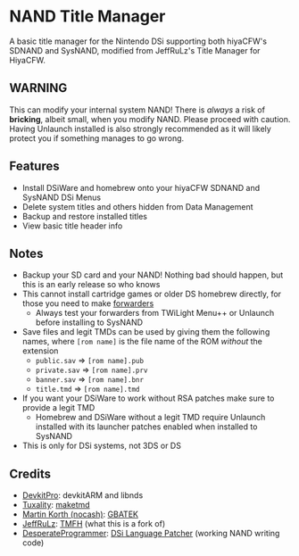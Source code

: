 # NAND Title Manager
A basic title manager for the Nintendo DSi supporting both hiyaCFW's SDNAND and SysNAND, modified from JeffRuLz's Title Manager for HiyaCFW.

## WARNING
This can modify your internal system NAND! There is *always* a risk of **bricking**, albeit small, when you modify NAND. Please proceed with caution. Having Unlaunch installed is also strongly recommended as it will likely protect you if something manages to go wrong.

## Features
- Install DSiWare and homebrew onto your hiyaCFW SDNAND and SysNAND DSi Menus
- Delete system titles and others hidden from Data Management
- Backup and restore installed titles
- View basic title header info

## Notes
- Backup your SD card and your NAND! Nothing bad should happen, but this is an early release so who knows
- This cannot install cartridge games or older DS homebrew directly, for those you need to make [forwarders](https://wiki.ds-homebrew.com/ds-index/forwarders)
   - Always test your forwarders from TWiLight Menu++ or Unlaunch before installing to SysNAND
- Save files and legit TMDs can be used by giving them the following names, where `[rom name]` is the file name of the ROM *without* the extension
   - `public.sav` => `[rom name].pub`
   - `private.sav` => `[rom name].prv`
   - `banner.sav` => `[rom name].bnr`
   - `title.tmd` => `[rom name].tmd`
- If you want your DSiWare to work without RSA patches make sure to provide a legit TMD
   - Homebrew and DSiWare without a legit TMD require Unlaunch installed with its launcher patches enabled when installed to SysNAND
- This is only for DSi systems, not 3DS or DS

## Credits
- [DevkitPro](https://devkitpro.org/): devkitARM and libnds
- [Tuxality](https://github.com/Tuxality): [maketmd](https://github.com/Tuxality/maketmd)
- [Martin Korth (nocash)](https://problemkaputt.de): [GBATEK](https://problemkaputt.de/gbatek.htm)
- [JeffRuLz](https://github.com/JeffRuLz): [TMFH](https://github.com/JeffRuLz/TMFH) (what this is a fork of)
- [DesperateProgrammer](https://github.com/DesperateProgrammer): [DSi Language Patcher](https://github.com/DesperateProgrammer/DSiLanguagePacher) (working NAND writing code)
